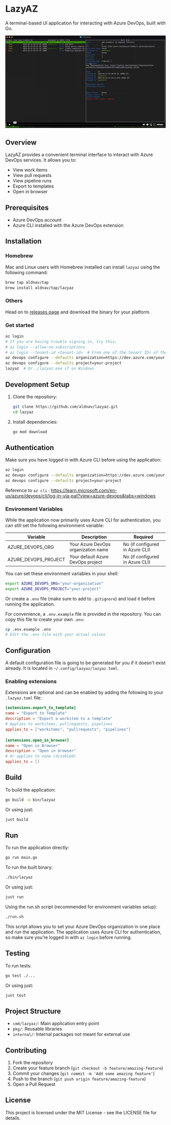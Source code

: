 # LazyAZ

A terminal-based UI application for interacting with Azure DevOps, built with Go.

[![Lazyaz demo](lazyazdemoscreen.png)](https://vimeo.com/1066217264/acd0fb1d6b "Lazyaz demo - Click to Watch!")

## Overview

LazyAZ provides a convenient terminal interface to interact with Azure DevOps services. It allows you to:

- View work items
- View pull requests
- View pipeline runs
- Export to templates
- Open in browser

## Prerequisites

- Azure DevOps account
- Azure CLI installed with the Azure DevOps extension

## Installation

### Homebrew

Mac and Linux users with Homebrew installed can install `lazyaz` using the following command:

```bash
brew tap aldnav/tap
brew install aldnav/tap/lazyaz
```

### Others

Head on to [releases page](https://github.com/aldnav/lazyaz/releases) and download the binary for your platform.

### Get started

```bash
az login
# If you are having trouble signing in, try this:
# az login --allow-no-subscriptions
# az login --tenant-id <tenant-id>  # From one of the tenant IDs of the previous command
az devops configure --defaults organization=https://dev.azure.com/your-organization
az devops configure --defaults project=your-project
lazyaz  # Or ./lazyaz.exe if on Windows
```

## Development Setup

1. Clone the repository:

   ```bash
   git clone https://github.com/aldnav/lazyaz.git
   cd lazyaz
   ```

2. Install dependencies:

   ```bash
   go mod download
   ```

## Authentication

Make sure you have logged in with Azure CLI before using the application:

```bash
az login
az devops configure --defaults organization=https://dev.azure.com/your-organization
az devops configure --defaults project=your-project
```

Reference to `az cli` : <https://learn.microsoft.com/en-us/azure/devops/cli/log-in-via-pat?view=azure-devops&tabs=windows>

### Environment Variables

While the application now primarily uses Azure CLI for authentication, you can still set the following environment variable:

| Variable | Description | Required |
|----------|-------------|----------|
| AZURE_DEVOPS_ORG | Your Azure DevOps organization name | No (if configured in Azure CLI) |
| AZURE_DEVOPS_PROJECT | Your default Azure DevOps project | No (if configured in Azure CLI) |

You can set these environment variables in your shell:

```bash
export AZURE_DEVOPS_ORG="your-organization"
export AZURE_DEVOPS_PROJECT="your-project"
```

Or create a `.env` file (make sure to add to `.gitignore`) and load it before running the application.

For convenience, a `.env.example` file is provided in the repository. You can copy this file to create your own `.env`:

```bash
cp .env.example .env
# Edit the .env file with your actual values
```

## Configuration

A default configuration file is going to be generated for you if it doesn't exist already.
It is located in `~/.config/lazyaz/lazyaz.toml`.

### Enabling extensions

Extensions are optional and can be enabled by adding the following to your `.lazyaz.toml` file:

```toml
[extensions.export_to_template]
name = "Export to Template"
description = "Export a workitem to a template"
# Applies to workitems, pullrequests, pipelines
applies_to = ["workitems", "pullrequests", "pipelines"]

[extensions.open_in_browser]
name = "Open in Browser"
description = "Open in browser"
# Or applies to none (disabled)
applies_to = []
```

## Build

To build the application:

```bash
go build -o bin/lazyaz
```

Or using just:

```bash
just build
```

## Run

To run the application directly:

```bash
go run main.go
```

To run the built binary:

```bash
./bin/lazyaz
```

Or using just:

```bash
just run
```

Using the run.sh script (recommended for environment variables setup):

```bash
./run.sh
```

This script allows you to set your Azure DevOps organization in one place and run the application. The application uses Azure CLI for authentication, so make sure you're logged in with `az login` before running.

## Testing

To run tests:

```bash
go test ./...
```

Or using just:

```bash
just test
```

## Project Structure

- `cmd/lazyaz/`: Main application entry point
- `pkg/`: Reusable libraries
- `internal/`: Internal packages not meant for external use

## Contributing

1. Fork the repository
2. Create your feature branch (`git checkout -b feature/amazing-feature`)
3. Commit your changes (`git commit -m 'Add some amazing feature'`)
4. Push to the branch (`git push origin feature/amazing-feature`)
5. Open a Pull Request

## License

This project is licensed under the MIT License - see the LICENSE file for details.
